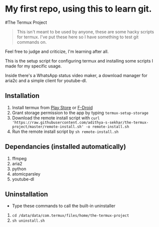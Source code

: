 # My first repo, using this to learn git.

#The Termux Project

>This isn't meant to be used by anyone, these are some hacky scripts for termux. I've put these here so I have something to test git commands on.

Feel free to judge and criticize, I'm learning after all.

This is the setup script for configuring termux and installing some scripts I made for my specific usage.

Inside there's a WhatsApp status video maker, a download manager for aria2c and a simple client for youtube-dl.

## Installation

1. Install termux from [Play Store](https://play.google.com/store/apps/details?id=com.termux) or [F-Droid](https://f-droid.org/en/packages/com.termux/)
2. Grant storage permission to the app by typing `termux-setup-storage`
3. Download the remote install script with `curl 'https://raw.githubusercontent.com/adithya-s-sekhar/the-termux-project/master/remote-install.sh' -o remote-install.sh`
4. Run the remote install script by `sh remote-install.sh`
 
## Dependancies (installed automatically)

1. ffmpeg
2. aria2
3. python
4. atomicparsley
5. youtube-dl

## Uninstallation

* Type these commands to call the built-in uninstaller
 1. `cd /data/data/com.termux/files/home/the-termux-project`
 2. `sh uninstall.sh`
